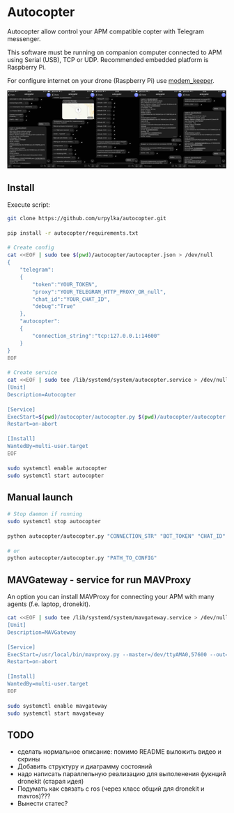 # Autocopter

Autocopter allow control your APM compatible copter with Telegram messenger.

This software must be running on companion computer connected to APM using Serial (USB), TCP or UDP. Recommended embedded platform is Raspberry Pi.

For configure internet on your drone (Raspberry Pi) use [modem_keeper](https://github.com/urpylka/modem_keeper).

![](telegram.jpg)

## Install

Execute script:
```bash
git clone https://github.com/urpylka/autocopter.git

pip install -r autocopter/requirements.txt

# Create config
cat <<EOF | sudo tee $(pwd)/autocopter/autocopter.json > /dev/null
{
    "telegram":
    {
        "token":"YOUR_TOKEN",
        "proxy":"YOUR_TELEGRAM_HTTP_PROXY_OR_null",
        "chat_id":"YOUR_CHAT_ID",
        "debug":"True"
    },
    "autocopter":
    {
        "connection_string":"tcp:127.0.0.1:14600"
    }
}
EOF

# Create service
cat <<EOF | sudo tee /lib/systemd/system/autocopter.service > /dev/null
[Unit]
Description=Autocopter

[Service]
ExecStart=$(pwd)/autocopter/autocopter.py $(pwd)/autocopter/autocopter.json
Restart=on-abort

[Install]
WantedBy=multi-user.target
EOF

sudo systemctl enable autocopter
sudo systemctl start autocopter
```
## Manual launch
```bash
# Stop daemon if running
sudo systemctl stop autocopter

python autocopter/autocopter.py "CONNECTION_STR" "BOT_TOKEN" "CHAT_ID" "PROXY" "DEBUG"

# or
python autocopter/autocopter.py "PATH_TO_CONFIG"
```

## MAVGateway - service for run MAVProxy

An option you can install MAVProxy for connecting your APM with many agents (f.e. laptop, dronekit).

```bash
cat <<EOF | sudo tee /lib/systemd/system/mavgateway.service > /dev/null
[Unit]
Description=MAVGateway

[Service]
ExecStart=/usr/local/bin/mavproxy.py --master=/dev/ttyAMA0,57600 --out=tcpin:0.0.0.0:5760 --out=tcpin:127.0.0.1:14600 --daemon
Restart=on-abort

[Install]
WantedBy=multi-user.target
EOF

sudo systemctl enable mavgateway
sudo systemctl start mavgateway
```

## TODO
* сделать нормальное описание: помимо README выложить видео и скрины
* Добавить структуру и диаграмму состояний
* надо написать параллельную реализацию для выполенения фукнций dronekit (старая идея)
* Подумать как связать с ros (через класс общий для dronekit и mavros)???
* Вынести статес?
